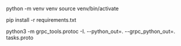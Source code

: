 python -m venv venv
source venv/bin/activate

pip install -r requirements.txt

python3 -m grpc_tools.protoc -I. --python_out=. --grpc_python_out=. tasks.proto
